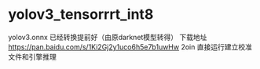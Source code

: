 # yolov3_tensorrrt_int8
yolov3.onnx 已经转换提前好（由原darknet模型转得） 下载地址 https://pan.baidu.com/s/1Ki2Gj2y1uco6h5e7b1uwHw  2oin
直接运行建立校准文件和引擎推理









